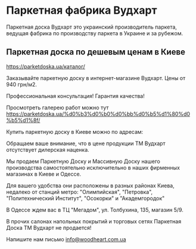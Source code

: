 # Паркетная фабрика Вудхарт

Паркетная доска Вудхарт это украинский производитель паркета, ведущая фабрика по производству паркета в Украине и за рубежом.

## Паркетная доска по дешевым ценам в Киеве

https://parketdoska.ua/каталог/

Заказывайте паркетную доску в интернет-магазине Вудхарт. Цены от 940 грн/м2. 

Профессиональная консультация! Гарантия качества!

Просмотреть галерею работ можно тут https://parketdoska.ua/%d0%b3%d0%b0%d0%bb%d0%b5%d1%80%d0%b5%d1%8f/

Купить паркетную доску в Киеве можно по адресам:

Обращаем ваше внимание,  что в цене продукции ТМ Вудхарт отсутствует дилерская наценка. 

Мы продаем Паркетную Доску и Массивную Доску нашего производства самостоятельно исключительно в наших фирменных магазинах в Киеве и Одессе.

Для вашего удобства они расположены в разных районах Киева, недалеко от станций метро: "Олимпийская", "Петровка", "Политехнический Институт", "Осокорки" и "Академгородок"

В Одессе ждем вас в ТЦ "Мегадом", ул. Толбухина, 135, магазин 5/9. 

В прочих салонах напольных покрытий и торговых сетях Паркетная Доска ТМ Вудхарт не продается!

Напишите нам письмо info@woodheart.com.ua
